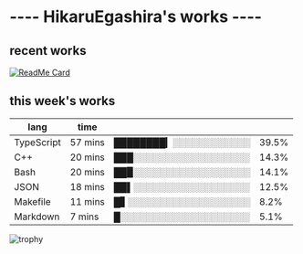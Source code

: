 # ---- HikaruEgashira's works ----

## recent works

[![ReadMe Card](https://github-readme-stats.vercel.app/api/pin/?username=twin-te&repo=twinte-front)](https://github.com/twin-te/twinte-front)

## this week's works

| lang        | time           |                       |        |
| ----------- | -------------- | --------------------- | ------ |
| TypeScript  | 57 mins        | ████████▎░░░░░░░░░░░░ |  39.5% |
| C++         | 20 mins        | ███░░░░░░░░░░░░░░░░░░ |  14.3% |
| Bash        | 20 mins        | ██▉░░░░░░░░░░░░░░░░░░ |  14.1% |
| JSON        | 18 mins        | ██▌░░░░░░░░░░░░░░░░░░ |  12.5% |
| Makefile    | 11 mins        | █▋░░░░░░░░░░░░░░░░░░░ |   8.2% |
| Markdown    | 7 mins         | █░░░░░░░░░░░░░░░░░░░░ |   5.1% |

![trophy](https://github-profile-trophy.vercel.app/?username=HikaruEgashira&theme=onedark)
